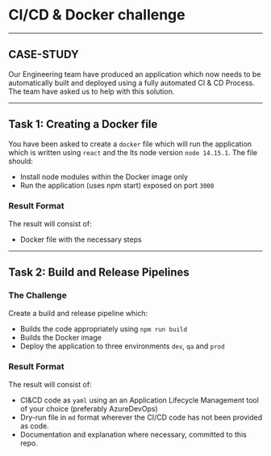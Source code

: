 # CI/CD & Docker challenge
---

## CASE-STUDY
Our Engineering team have produced an application which now needs to be automatically built and deployed using a fully automated CI & CD Process. The team have asked us to help with this solution.

---

## Task 1: Creating a Docker file

You have been asked to create a `docker` file which will run the application which is written using `react` and the lts node version `node 14.15.1`. The file should:
  - Install node modules within the Docker image only
  - Run the application (uses npm start) exposed on port `3000`
### Result Format

The result will consist of:
- Docker file with the necessary steps

---
## Task 2: Build and Release Pipelines

### The Challenge
Create a build and release pipeline which:
  - Builds the code appropriately using `npm run build`
  - Builds the Docker image
  - Deploy the application to three environments `dev`, `qa` and `prod`

### Result Format

The result will consist of:
- CI&CD code as `yaml` using an an Application Lifecycle Management tool of your choice (preferably AzureDevOps) 
- Dry-run file in `md` format wherever the CI/CD code has not been provided as code.
- Documentation and explanation where necessary, committed to this repo.
